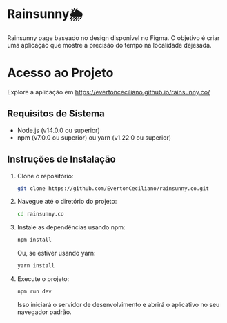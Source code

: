 # Rainsunny🌦️

Rainsunny page baseado no design disponível no Figma. O objetivo é criar uma aplicação que mostre a precisão do tempo na localidade dejesada.

# Acesso ao Projeto
Explore a aplicação em https://evertonceciliano.github.io/rainsunny.co/

## Requisitos de Sistema

- Node.js (v14.0.0 ou superior)
- npm (v7.0.0 ou superior) ou yarn (v1.22.0 ou superior)

## Instruções de Instalação

1. Clone o repositório:
   ```bash
   git clone https://github.com/EvertonCeciliano/rainsunny.co.git
   ```

2. Navegue até o diretório do projeto:
   ```bash
   cd rainsunny.co
   ```

3. Instale as dependências usando npm:
   ```bash
   npm install
   ```

   Ou, se estiver usando yarn:
   ```bash
   yarn install
   ```

4. Execute o projeto:
   ```bash
   npm run dev
   ```
   Isso iniciará o servidor de desenvolvimento e abrirá o aplicativo no seu navegador padrão.


